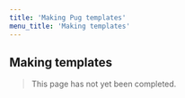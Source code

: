 ```yaml
---
title: 'Making Pug templates'
menu_title: 'Making templates'
---
```

## Making templates

> This page has not yet been completed.